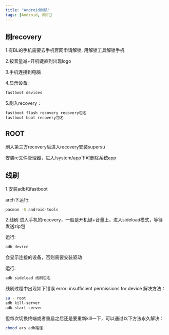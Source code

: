 ```yaml
---
title: "Android刷机"
tags: [Android, 刷机] 
---
```

 
## 刷recovery

1.有BL的手机需要去手机官网申请解锁, 用解锁工具解锁手机

2.按音量减+开机键直到出现logo

3.手机连接到电脑

4.显示设备:
```sh
fastboot devices
```

5.刷入recovery：
```sh
fastboot flash recovery recovery包名
fastboot boot recovery包名
````

## ROOT
刷入第三方recovery后进入recovery安装supersu

安装re文件管理器，进入/system/app下可删除系统app

## 线刷
1.安装adb和fastboot

arch下运行:
```sh
pacman -S android-tools
```

2.线刷
进入手机的recovery，一般是开机键+音量上，进入sideload模式，等待发送zip包

运行:
```sh
adb device
```
会显示连接的设备，否则需要安装驱动


运行:
```sh
adb sideload 线刷包名
```

线刷过程中出现如下错误
error: insufficient permissions for device
解决方法：
```sh
su - root
adb kill-server
adb start-server
```

但每次切换终端或者重启之后还是要重新kill一下，可以通过以下方法永久解决：
```sh
chmod a+s adb路径
```
